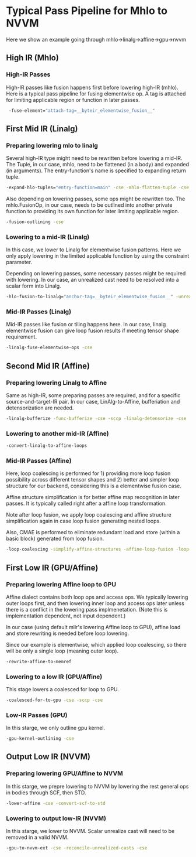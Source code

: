 # Typical Pass Pipeline for Mhlo to NVVM

Here we show an example going through mhlo->linalg->affine->gpu->nvvm

## High IR (Mhlo)
### High-IR Passes
High-IR passes like fusion happens first before lowering high-IR (mhlo).
Here is a typical pass pipeline for fusing elementwise op. 
A tag is attached for limiting applicable region or function in later passes.

```bash
 -fuse-element="attach-tag=__byteir_elementwise_fusion__" 
```

## First Mid IR (Linalg)
### Preparing lowering mlo to linalg
Several high-IR type might need to be rewritten before lowering a mid-IR. The Tuple, in our case, mhlo, need to be flattened (in a body) and expanded (in arguments). 
The entry-function's name is specified to expanding return tuple. 

```bash
-expand-hlo-tuples="entry-function=main" -cse -mhlo-flatten-tuple -cse
```

Also depending on lowering passes, some ops might be rewritten too. The mhlo.FusionOp, in our case, needs to be outlined into another private function to providing its own function for later limiting applicable region. 
 
```bash
-fusion-outlining -cse 
```

### Lowering to a mid-IR (Linalg)

In this case, we lower to Linalg for elementwise fusion patterns. Here we only apply lowering in the limited applicable function by using the constraint parameter.

Depending on lowering passes, some necessary passes might be required with lowering. 
In our case, an unrealized cast need to be resolved into a scalar form into Linalg. 

```bash
-hlo-fusion-to-linalg="anchor-tag=__byteir_elementwise_fusion__" -unrealized-cast-to-linalg -cse
```

### Mid-IR Passes (Linalg)
Mid-IR passes like fusion or tiling happens here. 
In our case, linalg elementwise fusion can give loop fusion results if meeting tensor shape requirement. 

```bash
-linalg-fuse-elementwise-ops -cse
```

## Second Mid IR (Affine)
### Preparing lowering Linalg to Affine
Same as high-IR, some preparing passes are required, and for a specific source-and-target-IR pair.
In our case, LinAlg-to-Affine, bufferiation and detensorization are needed.

```bash
-linalg-bufferize -func-bufferize -cse -sccp -linalg-detensorize -cse
```

### Lowering to another mid-IR (Affine)

```bash
-convert-linalg-to-affine-loops
```

### Mid-IR Passes (Affine)
Here, loop coalescing is performed for 1) providing more loop fusion possibility across different tensor shapes and 2) better and simpler loop structure for our backend, considering this is a elementwise fusion case. 

Affine structure simplification is for better affine map recognition in later passes. It is typically called right after a affine loop transformation.

Note after loop fusion, we apply loop coalescing and affine structure simplification again in case loop fusion generating nested loops.

Also, CMAE is performed to eliminate redundant load and store (within a basic block) generated from loop fusion. 

```bash
-loop-coalescing -simplify-affine-structures -affine-loop-fusion -loop-coalescing -simplify-affine-structures -cmae -cse -cse
```

## First Low IR (GPU/Affine)
### Preparing lowering Affine loop to GPU

Affine dialect contains both loop ops and access ops.
We typically lowering outer loops first, and then lowering inner loop and access ops later unless there is a conflict in the lowering pass implmenetation. (Note this is implementation dependent, not input dependent.)

In our case (using default mlir's lowering Affine loop to GPU), 
affine load and store rewriting is needed before loop lowering. 

Since our example is elementwise, which applied loop coalescing, so there will be only a single loop (meaning outer loop).

```bash
-rewrite-affine-to-memref
```

### Lowering to a low IR (GPU/Affine)
This stage lowers a coalesced for loop to GPU. 

```bash
-coalesced-for-to-gpu -cse -sccp -cse 
```

### Low-IR Passes (GPU)
In this starge, we only outline gpu kernel.

```bash
-gpu-kernel-outlining -cse
```

## Output Low IR (NVVM)
### Preparing lowering GPU/Affine to NVVM 
In this starge, we prepre lowering to NVVM by lowering the rest general ops in bodies through SCF, then STD.

```bash
-lower-affine -cse -convert-scf-to-std
```

### Lowering to output low-IR (NVVM)
In this starge, we lower to NVVM. Scalar unrealize cast will need to be removed in a valid NVVM.

```bash
-gpu-to-nvvm-ext -cse -reconcile-unrealized-casts -cse 
```
